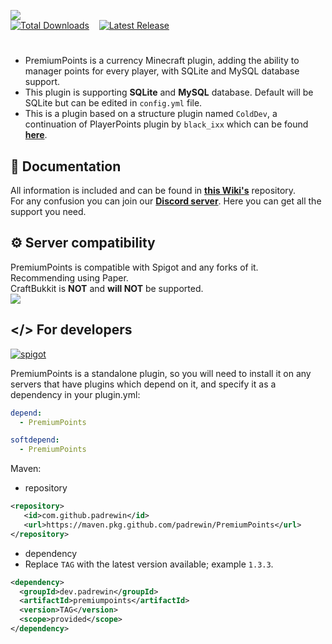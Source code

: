 ![](https://imgur.com/mekl311.png)<br>
[![Total Downloads](https://img.shields.io/github/downloads/padrewin/PremiumPoints/total?logo=coin&color=635aa7)](https://github.com/padrewin/PremiumPoints/releases)
&nbsp;&nbsp;
[![Latest Release](https://img.shields.io/github/v/release/padrewin/PremiumPoints?style=flat&logo=github&color=635aa7)](https://github.com/padrewin/PremiumPoints/packages/2256282)

#
* PremiumPoints is a currency Minecraft plugin, adding the ability to manager points for every player, with SQLite and MySQL database support.<br>
* This plugin is supporting **SQLite** and **MySQL** database. Default will be SQLite but can be edited in `config.yml` file.<br>
* This is a plugin based on a structure plugin named `ColdDev`, a continuation of PlayerPoints plugin by `black_ixx` which can be found [**here**](https://github.com/Mitsugaru/PlayerPoints).

## 📖 Documentation
All information is included and can be found in [**this Wiki's**](https://github.com/padrewin/PremiumPoints/wiki) repository.<br>
For any confusion you can join our [**Discord server**](https://discord.colddev.dev). Here you can get all the support you need.<br>

## ⚙️ Server compatibility<br>
PremiumPoints is compatible with Spigot and any forks of it.<br>
Recommending using Paper.<br>
CraftBukkit is **NOT** and **will NOT** be supported.<br>
![](https://imgur.com/Bt82udk.png)<br>

## </> For developers
<p>
    <a href="https://github.com/padrewin/PremiumPoints/releases">
        <img alt="spigot" src="https://img.shields.io/github/v/release/padrewin/PremiumPoints?style=for-the-badge&logo=github&color=00SS00"/>
    </a>
</p>

PremiumPoints is a standalone plugin, so you will need to install it on any servers that have plugins which depend on it, and specify it as a dependency in your plugin.yml:
```plugin.yml
depend:
  - PremiumPoints
```
```plugin.yml
softdepend:
  - PremiumPoints
```
Maven:
- repository<br>

```pom.xml
<repository>
   <id>com.github.padrewin</id>
   <url>https://maven.pkg.github.com/padrewin/PremiumPoints</url>
</repository>
```
- dependency
- Replace `TAG` with the latest version available; example `1.3.3`.<br>

```pom.xml
<dependency>
  <groupId>dev.padrewin</groupId>
  <artifactId>premiumpoints</artifactId>
  <version>TAG</version>
  <scope>provided</scope>
</dependency>
```
